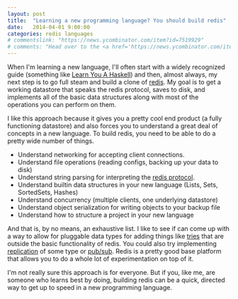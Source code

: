 ```yaml
---
layout: post
title:  "Learning a new programming language? You should build redis"
date:   2014-04-01 9:00:00
categories: redis languages
# commentslink: "https://news.ycombinator.com/item?id=7519929"
# comments: "Head over to the <a href='https://news.ycombinator.com/item?id=7519929'>comments on Hacker News</a> to discuss this article"
---
```


When I'm learning a new language, I'll often start with a widely recognized guide (something like
[Learn You A Haskell](http://learnyouahaskell.com/)) and then, almost always, my next step
is to go full steam and build a clone of [redis](http://redis.io/). My goal is to get a
working datastore that speaks the redis protocol, saves to disk, and implements all of the
basic data structures along with most of the operations you can perform on them.

I like this approach because it gives you a pretty cool end product (a fully functioning 
datastore) and also forces you to understand a great deal of concepts in a new language.
To build redis, you need to be able to do a pretty wide number of things.

* Understand networking for accepting client connections.
* Understand file operations (reading configs, backing up your data to disk)
* Understand string parsing for interpreting the [redis protocol](http://redis.io/topics/protocol).
* Understand builtin data structures in your new language (Lists, Sets, SortedSets, Hashes)
* Understand concurrency (multiple clients, one underlying datastore)
* Understand object serialization for writing objects to your backup file
* Understand how to structure a project in your new language

<!-- more -->

And that is, by no means, an exhaustive list. I like to see if can come up with a way
to allow for pluggable data types for adding things like [tries](http://en.wikipedia.org/wiki/Trie)
that are outside the basic functionality of redis. You could also try implementing
[replication](http://redis.io/topics/replication) of some type or [pub/sub](http://redis.io/topics/pubsub).
Redis is a pretty good base platform that allows you to do a whole lot of experimentation 
on top of it.

I'm not really sure this approach is for everyone. But if you, like me, are someone
who learns best by doing, building redis can be a quick, directed way to get up
to speed in a new programming language.
